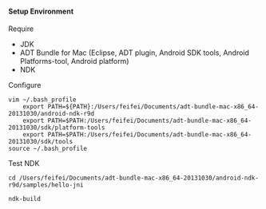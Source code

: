 #### Setup Environment
Require
* JDK
* ADT Bundle for Mac (Eclipse, ADT plugin, Android SDK tools, Android Platforms-tool, Android platform)
* NDK

Configure

	vim ~/.bash_profile
        export PATH=${PATH}:/Users/feifei/Documents/adt-bundle-mac-x86_64-20131030/android-ndk-r9d
        export PATH=$PATH:/Users/feifei/Documents/adt-bundle-mac-x86_64-20131030/sdk/platform-tools
        export PATH=$PATH:/Users/feifei/Documents/adt-bundle-mac-x86_64-20131030/sdk/tools
	source ~/.bash_profile 

Test NDK
	
	cd /Users/feifei/Documents/adt-bundle-mac-x86_64-20131030/android-ndk-r9d/samples/hello-jni

	ndk-build
